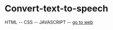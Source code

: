 # Convert-text-to-speech
HTML -- CSS -- JAVASCRIPT --
<a href=" https://mohammadpaknahad1395.github.io/Convert-text-to-speech/"> go to web</a>
